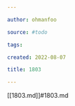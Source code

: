 ```yaml
---

author: ohmanfoo

source: #todo

tags: 

created: 2022-08-07

title: 1803

---
```

[[1803.md]]#1803.md